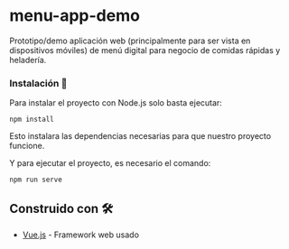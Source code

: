 # menu-app-demo
Prototipo/demo aplicación web (principalmente para ser vista en dispositivos móviles) de menú digital para negocio de comidas rápidas y heladería.

### Instalación 🔧

Para instalar el proyecto con Node.js solo basta ejecutar:

```
npm install
```

Esto instalara las dependencias necesarias para que nuestro proyecto funcione.

Y para ejecutar el proyecto, es necesario el comando:

```
npm run serve
```

## Construido con 🛠️

* [Vue.js](https://cli.vuejs.org/guide/installation.html) - Framework web usado
